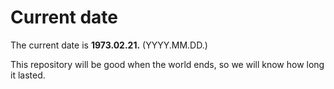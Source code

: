 # Current date

The current date is **1973.02.21.** (YYYY.MM.DD.)

This repository will be good when the world ends, so we will know how long it lasted.